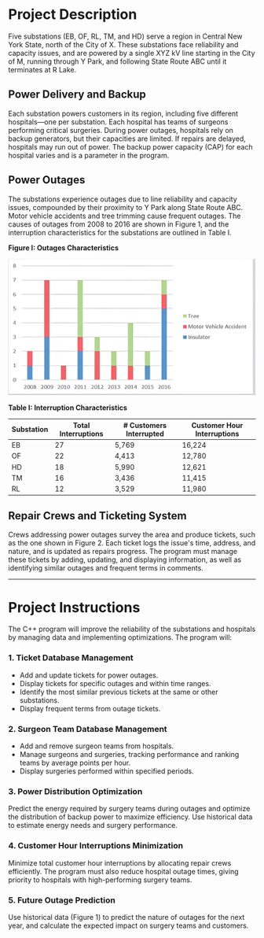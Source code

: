# Project Description

Five substations (EB, OF, RL, TM, and HD) serve a region in Central New York State, north of the City of X. These substations face reliability and capacity issues, and are powered by a single XYZ kV line starting in the City of M, running through Y Park, and following State Route ABC until it terminates at R Lake.

## Power Delivery and Backup

Each substation powers customers in its region, including five different hospitals—one per substation. Each hospital has teams of surgeons performing critical surgeries. During power outages, hospitals rely on backup generators, but their capacities are limited. If repairs are delayed, hospitals may run out of power. The backup power capacity (CAP) for each hospital varies and is a parameter in the program.

## Power Outages

The substations experience outages due to line reliability and capacity issues, compounded by their proximity to Y Park along State Route ABC. Motor vehicle accidents and tree trimming cause frequent outages. The causes of outages from 2008 to 2016 are shown in Figure 1, and the interruption characteristics for the substations are outlined in Table I.

**Figure I: Outages Characteristics**

![Error 404](image.png)

**Table I: Interruption Characteristics**

| Substation | Total Interruptions | # Customers Interrupted | Customer Hour Interruptions |
| ---------- | ------------------- | ----------------------- | --------------------------- |
| EB         | 27                  | 5,769                   | 16,224                      |
| OF         | 22                  | 4,413                   | 12,780                      |
| HD         | 18                  | 5,990                   | 12,621                      |
| TM         | 16                  | 3,436                   | 11,415                      |
| RL         | 12                  | 3,529                   | 11,980                      |

## Repair Crews and Ticketing System

Crews addressing power outages survey the area and produce tickets, such as the one shown in Figure 2. Each ticket logs the issue's time, address, and nature, and is updated as repairs progress. The program must manage these tickets by adding, updating, and displaying information, as well as identifying similar outages and frequent terms in comments.

---

# Project Instructions

The C++ program will improve the reliability of the substations and hospitals by managing data and implementing optimizations. The program will:

### 1. Ticket Database Management

- Add and update tickets for power outages.
- Display tickets for specific outages and within time ranges.
- Identify the most similar previous tickets at the same or other substations.
- Display frequent terms from outage tickets.

### 2. Surgeon Team Database Management

- Add and remove surgeon teams from hospitals.
- Manage surgeons and surgeries, tracking performance and ranking teams by average points per hour.
- Display surgeries performed within specified periods.

### 3. Power Distribution Optimization

Predict the energy required by surgery teams during outages and optimize the distribution of backup power to maximize efficiency. Use historical data to estimate energy needs and surgery performance.

### 4. Customer Hour Interruptions Minimization

Minimize total customer hour interruptions by allocating repair crews efficiently. The program must also reduce hospital outage times, giving priority to hospitals with high-performing surgery teams.

### 5. Future Outage Prediction

Use historical data (Figure 1) to predict the nature of outages for the next year, and calculate the expected impact on surgery teams and customers.
